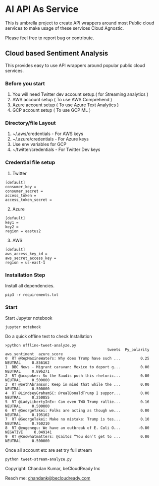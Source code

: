 # AI API As Service

This is umbrella project to create API wrappers around most Public cloud services to make usage of these services Cloud Agnostic.

Please feel free to report bug or contribute.

## Cloud based Sentiment Analysis

This provides easy to use API wrappers around popular public cloud services.

### Before you start

1. You will need Twitter dev account setup.( for Streaming analytics )
2. AWS account setup ( To use AWS Comprehend )
3. Azure account setup ( To use Azure Text Analytics )
4. GCP account setup ( To use GCP ML )

### Directory/file Layout

1. ~/.aws/credentials - For AWS keys
2. ~/.azure/credentials - For Azure keys
3. Use env variables for GCP
4. ~/twitter/credentials - For Twitter Dev keys

### Credential file setup

1. Twitter
```
[default]
consumer_key = 
consumer_secret = 
access_token = 
access_token_secret = 
```
2. Azure

```
[default]
key1 = 
key2 = 
region = eastus2
```
3. AWS
```
[default]
aws_access_key_id = 
aws_secret_access_key = 
region = us-east-1
```
### Installation Step


Install all dependencies.
```
pip3 -r requirements.txt
```

### Start 

Start Jupyter notebook

```
jupyter notebook
```

Do a quick offline test to check Installation
```
>python offline-tweet-analyze.py
                                              tweets  Py_polarity aws_sentiment  azure_score
0  RT @RepMaxineWaters: Why does Trump have such ...         0.25       NEUTRAL     0.856162
1  BBC News - Migrant caravan: Mexico to deport g...         0.00       NEUTRAL     0.896271
2  RT @acupoker: So the Saudis push this rhetoric...         0.00       NEUTRAL     0.500000
3  RT @SethAbramson: Keep in mind that while the ...         0.00       NEUTRAL     0.500000
4  RT @LindseyGrahamSC: @realDonaldTrump I suppor...         0.00       NEUTRAL     0.250855
5  RT @LadyLibertyInEx: Can even TWO Trump rallie...         0.16       NEUTRAL     0.500000
6  RT @GeorgeTakei: Folks are acting as though we...         0.00       NEUTRAL     0.195102
7  RT @GeorgeTakei: Make no mistake: Trump is tes...         0.10       NEUTRAL     0.760210
8  RT @eugenegu: We have an outbreak of E. Coli O...        -0.80      NEGATIVE     0.049141
9  RT @Knowhatmatters: @caitoz “You don’t get to ...         0.00       NEUTRAL     0.500000
```

Once all account etc are set try full stream 
```
python tweet-stream-analyze.py
```

Copyright: Chandan Kumar, beCloudReady Inc

Reach me: chandank@becloudready.com
